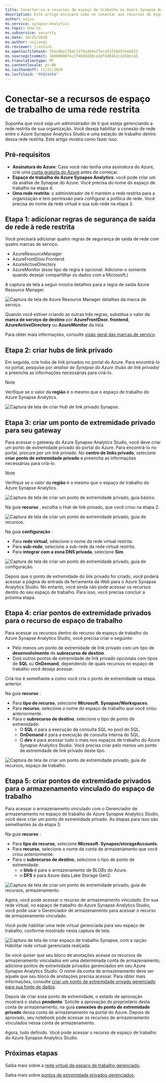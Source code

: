 ```yaml
---
title: Conectar-se a recursos de espaço de trabalho no Azure Synapse Analytics Studio de uma rede restrita
description: Este artigo ensinará como se conectar aos recursos do espaço de trabalho de uma rede restrita
author: xujxu
ms.service: synapse-analytics
ms.topic: how-to
ms.subservice: security
ms.date: 10/25/2020
ms.author: xujiang1
ms.reviewer: jrasnick
ms.openlocfilehash: 55ec8be176dc7274a3b9a1feca53726d57eeb422
ms.sourcegitcommit: 10d00006fec1f4b69289ce18fdd0452c3458eca5
ms.translationtype: MT
ms.contentlocale: pt-BR
ms.lasthandoff: 11/21/2020
ms.locfileid: "95024458"
---
```

# <a name="connect-to-workspace-resources-from-a-restricted-network"></a>Conectar-se a recursos de espaço de trabalho de uma rede restrita

Suponha que você seja um administrador de ti que esteja gerenciando a rede restrita de sua organização. Você deseja habilitar a conexão de rede entre o Azure Synapse Analytics Studio e uma estação de trabalho dentro dessa rede restrita. Este artigo mostra como fazer isso.

## <a name="prerequisites"></a>Pré-requisitos

* **Assinatura do Azure**: Caso você não tenha uma assinatura do Azure, crie uma [conta gratuita do Azure](https://azure.microsoft.com/free/) antes de começar.
* **Espaço de trabalho do Azure Synapse Analytics**: você pode criar um da análise de Synapse do Azure. Você precisa do nome do espaço de trabalho na etapa 4.
* **Uma rede restrita**: o administrador de ti mantém a rede restrita para a organização e tem permissão para configurar a política de rede. Você precisa do nome da rede virtual e sua sub-rede na etapa 3.


## <a name="step-1-add-network-outbound-security-rules-to-the-restricted-network"></a>Etapa 1: adicionar regras de segurança de saída de rede à rede restrita

Você precisará adicionar quatro regras de segurança de saída de rede com quatro marcas de serviço. 
* AzureResourceManager
* AzureFrontDoor.Frontend
* AzureActiveDirectory
* AzureMonitor (esse tipo de regra é opcional. Adicione-o somente quando desejar compartilhar os dados com a Microsoft.)

A captura de tela a seguir mostra detalhes para a regra de saída Azure Resource Manager.

![Captura de tela de Azure Resource Manager detalhes da marca de serviço.](./media/how-to-connect-to-workspace-from-restricted-network/arm-servicetag.png)

Quando você estiver criando as outras três regras, substitua o valor da **marca de serviço de destino** por **AzureFrontDoor. frontend**, **AzureActiveDirectory** ou **AzureMonitor** da lista.

Para obter mais informações, consulte [visão geral das marcas de serviço](/azure/virtual-network/service-tags-overview).

## <a name="step-2-create-private-link-hubs"></a>Etapa 2: criar hubs de link privado

Em seguida, crie hubs de link privados no portal do Azure. Para encontrá-lo no portal, pesquise por *análise de Synapse do Azure (hubs de link privado)* e preencha as informações necessárias para criá-lo. 

> [!Note]
> Verifique se o valor da **região** é o mesmo que o espaço de trabalho do Azure Synapse Analytics.

![Captura de tela de criar Hub de link privado Synapse.](./media/how-to-connect-to-workspace-from-restricted-network/private-links.png)

## <a name="step-3-create-a-private-endpoint-for-your-gateway"></a>Etapa 3: criar um ponto de extremidade privado para seu gateway

Para acessar o gateway do Azure Synapse Analytics Studio, você deve criar um ponto de extremidade privado do portal do Azure. Para encontrá-lo no portal, procure por um *link privado*. No **centro de links privado**, selecione **criar ponto de extremidade privado** e preencha as informações necessárias para criá-lo. 

> [!Note]
> Verifique se o valor da **região** é o mesmo que o espaço de trabalho do Azure Synapse Analytics.

![Captura de tela de criar um ponto de extremidade privado, guia básico.](./media/how-to-connect-to-workspace-from-restricted-network/plink-endpoint-1.png)

Na guia **recurso** , escolha o Hub de link privado, que você criou na etapa 2.

![Captura de tela de criar um ponto de extremidade privado, guia de recursos.](./media/how-to-connect-to-workspace-from-restricted-network/plink-endpoint-2.png)

Na guia **configuração** : 
* Para **rede virtual**, selecione o nome da rede virtual restrita.
* Para **sub-rede**, selecione a sub-rede da rede virtual restrita. 
* Para **integrar com a zona DNS privada**, selecione **Sim**.

![Captura de tela de criar um ponto de extremidade privado, guia de configuração.](./media/how-to-connect-to-workspace-from-restricted-network/plink-endpoint-3.png)

Depois que o ponto de extremidade do link privado for criado, você poderá acessar a página de entrada da ferramenta da Web para o Azure Synapse Analytics Studio. No entanto, você ainda não pode acessar os recursos dentro do seu espaço de trabalho. Para isso, você precisa concluir a próxima etapa.

## <a name="step-4-create-private-endpoints-for-your-workspace-resource"></a>Etapa 4: criar pontos de extremidade privados para o recurso de espaço de trabalho

Para acessar os recursos dentro do recurso de espaço de trabalho do Azure Synapse Analytics Studio, você precisa criar o seguinte:

- Pelo menos um ponto de extremidade de link privado com um tipo de **desenvolvimento** de **subrecurso de destino**.
- Dois outros pontos de extremidade de link privado opcionais com tipos de **SQL** ou **OnDemand**, dependendo de quais recursos no espaço de trabalho você deseja acessar.

Criá-los é semelhante a como você cria o ponto de extremidade na etapa anterior.  

Na guia **recurso** :

* Para **tipo de recurso**, selecione **Microsoft. Synapse/Workspaces**.
* Para **recurso**, selecione o nome do espaço de trabalho que você criou anteriormente.
* Para o **subrecurso de destino**, selecione o tipo de ponto de extremidade:
  * O **SQL** é para a execução da consulta SQL no pool do SQL.
  * **OnDemand** é para a execução de consulta interna do SQL.
  * O **dev** é para acessar tudo o mais nos espaços de trabalho do Azure Synapse Analytics Studio. Você precisa criar pelo menos um ponto de extremidade de link privado deste tipo.

![Captura de tela de criar um ponto de extremidade privado, guia de recursos, espaço de trabalho.](./media/how-to-connect-to-workspace-from-restricted-network/plinks-endpoint-ws-1.png)


## <a name="step-5-create-private-endpoints-for-workspace-linked-storage"></a>Etapa 5: criar pontos de extremidade privados para o armazenamento vinculado do espaço de trabalho

Para acessar o armazenamento vinculado com o Gerenciador de armazenamento no espaço de trabalho do Azure Synapse Analytics Studio, você deve criar um ponto de extremidade privado. As etapas para isso são semelhantes às da etapa 3. 

Na guia **recurso** :
* Para **tipo de recurso**, selecione **Microsoft. Synapse/storageAccounts**.
* Para **recurso**, selecione o nome da conta de armazenamento que você criou anteriormente.
* Para o **subrecurso de destino**, selecione o tipo de ponto de extremidade:
  * o **blob** é para o armazenamento de BLOBs do Azure.
  * o **DFS** é para Azure data Lake Storage Gen2.

![Captura de tela de criar um ponto de extremidade privado, guia de recursos, armazenamento.](./media/how-to-connect-to-workspace-from-restricted-network/plink-endpoint-storage.png)

Agora, você pode acessar o recurso de armazenamento vinculado. Em sua rede virtual, no espaço de trabalho do Azure Synapse Analytics Studio, você pode usar o Gerenciador de armazenamento para acessar o recurso de armazenamento vinculado.

Você pode habilitar uma rede virtual gerenciada para seu espaço de trabalho, conforme mostrado nesta captura de tela:

![Captura de tela de criar espaço de trabalho Synapse, com a opção Habilitar rede virtual gerenciada realçada.](./media/how-to-connect-to-workspace-from-restricted-network/ws-network-config.png)

Se você quiser que seu bloco de anotações acesse os recursos de armazenamento vinculados em uma determinada conta de armazenamento, adicione pontos de extremidade privados gerenciados em seu Azure Synapse Analytics Studio. O nome da conta de armazenamento deve ser aquele que seu bloco de anotações precisa acessar. Para obter mais informações, consulte [criar um ponto de extremidade privado gerenciado para sua fonte de dados](./how-to-create-managed-private-endpoints.md).

Depois de criar esse ponto de extremidade, o estado de aprovação mostrará o status **pendente**. Solicite a aprovação do proprietário desta conta de armazenamento, na guia **conexões do ponto de extremidade privado** dessa conta de armazenamento na portal do Azure. Depois de aprovado, seu notebook pode acessar os recursos de armazenamento vinculados nessa conta de armazenamento.

Agora, tudo definido. Você pode acessar o recurso de espaço de trabalho do Azure Synapse Analytics Studio.

## <a name="next-steps"></a>Próximas etapas

Saiba mais sobre a [rede virtual de espaço de trabalho gerenciado](./synapse-workspace-managed-vnet.md).

Saiba mais sobre [pontos de extremidade privados gerenciados](./synapse-workspace-managed-private-endpoints.md).
